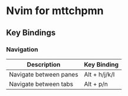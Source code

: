 # Nvim for mttchpmn

## Key Bindings

### Navigation

|Description|Key Binding|
|-----------|-----------|
Navigate between panes| Alt + h/j/k/l
Navigate between tabs| Alt + p/n
